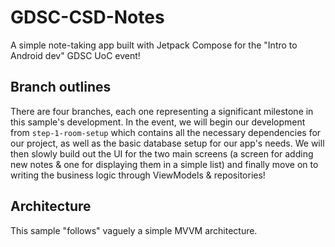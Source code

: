 # GDSC-CSD-Notes
A simple note-taking app built with Jetpack Compose for the "Intro to Android dev" GDSC UoC event!

## Branch outlines
There are four branches, each one representing a significant milestone in this sample's development. In the event, we will begin our development from `step-1-room-setup` which contains all the necessary dependencies for our project, as well as the basic
database setup for our app's needs. We will then slowly build out the UI for the two main screens (a screen for adding new notes & one for displaying them in a simple list) and finally move on to writing the business logic through ViewModels &
repositories!

## Architecture
This sample "follows" vaguely a simple MVVM architecture.
